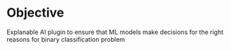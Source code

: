 # Objective
Explanable AI plugin to ensure that ML models make decisions for the right reasons for binary classification problem

